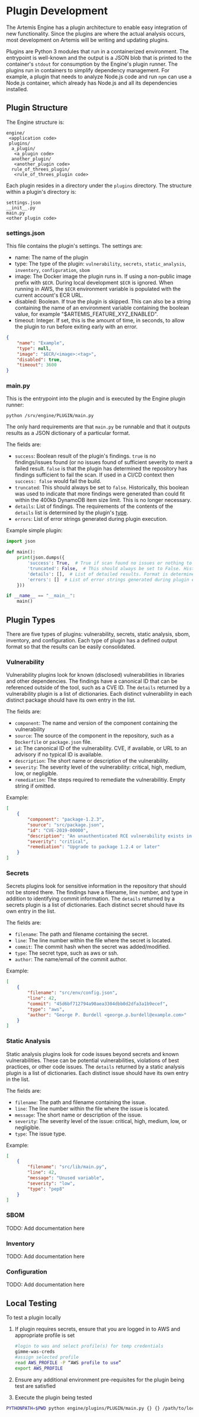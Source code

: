 # Plugin Development

The Artemis Engine has a plugin architecture to enable easy integration of new functionality. Since the plugins are where the actual analysis occurs, most development on Artemis will be writing and updating plugins.

Plugins are Python 3 modules that run in a containerized environment. The entrypoint is well-known and the output is a JSON blob that is printed to the container's `stdout` for consumption by the Engine's plugin runner. The plugins run in containers to simplify dependency management. For example, a plugin that needs to analyze Node.js code and run `npm` can use a Node.js container, which already has Node.js and all its dependencies installed.

## Plugin Structure

The Engine structure is:

```plaintext
engine/
 <application code>
 plugins/
  a_plugin/
   <a_plugin code>
  another_plugin/
   <another_plugin code>
  rule_of_threes_plugin/
   <rule_of_threes_plugin code>
```

Each plugin resides in a directory under the `plugins` directory. The structure within a plugin's directory is:

```plaintext
settings.json
__init__.py
main.py
<other plugin code>
```

### settings.json

This file contains the plugin's settings. The settings are:

- name: The name of the plugin
- type: The type of the plugin: `vulnerability`, `secrets`, `static_analysis`, `inventory`, `configuration`, `sbom`
- image: The Docker image the plugin runs in. If using a non-public image prefix with `$ECR`. During local development `$ECR` is ignored. When running in AWS, the `$ECR` environment variable is populated with the current account's ECR URL.
- disabled: Boolean. If true the plugin is skipped. This can also be a string containing the name of an environment variable containing the boolean value, for example "$ARTEMIS_FEATURE_XYZ_ENABLED".
- timeout: Integer. If set, this is the amount of time, in seconds, to allow the plugin to run before exiting early with an error.

```json
{
    "name": "Example",
    "type": null,
    "image": "$ECR/<image>:<tag>",
    "disabled": true,
    "timeout": 3600
}
```

### main.py

This is the entrypoint into the plugin and is executed by the Engine plugin runner:

```shell
python /srv/engine/PLUGIN/main.py
```

The only hard requirements are that `main.py` be runnable and that it outputs results as a JSON dictionary of a particular format.

The fields are:

- `success`: Boolean result of the plugin's findings. `true` is no findings/issues found (or no issues found of sufficient severity to merit a failed result. `false` is that the plugin has determined the repository has findings sufficient to fail the scan. If used in a CI/CD context then `success: false` would fail the build.
- `truncated`: This should always be set to `false`. Historically, this boolean was used to indicate that more findings were generated than could fit within the 400kb DynamoDB item size limit. This is no longer necessary.
- `details`: List of findings. The requirements of the contents of the `details` list is determined by the plugin's [type](#plugin-types).
- `errors`: List of error strings generated during plugin execution.

Example simple plugin:

```python
import json

def main():
    print(json.dumps({
        'success': True,  # True if scan found no issues or nothing to scan. False otherwise.
        'truncated': False,  # This should always be set to False. Historically, this boolean would be set to True to indicate that more findings were generated than could fit within the 400kb DynamoDB item size limit. This is no longer necessary.
        'details': [],  # List of detailed results. Format is determined by plugin type.
        'errors': []  # List of error strings generated during plugin execution.
    }))

if __name__ == "__main__":
    main()
```

## Plugin Types

There are five types of plugins: vulnerability, secrets, static analysis, sbom, inventory, and configuration. Each type of plugin has a defined output format so that the results can be easily consolidated.

### Vulnerability

Vulnerability plugins look for known (disclosed) vulnerabilities in libraries and other dependencies. The findings have a canonical ID that can be referenced outside of the tool, such as a CVE ID. The `details` returned by a vulnerability plugin is a list of dictionaries. Each distinct vulnerability in each distinct package should have its own entry in the list.

The fields are:

- `component`: The name and version of the component containing the vulnerability
- `source`: The source of the component in the repository, such as a `Dockerfile` or `package.json` file.
- `id`: The canonical ID of the vulnerability. CVE, if available, or URL to an advisory if no typical ID is available.
- `description`: The short name or description of the vulnerability.
- `severity`: The severity level of the vulnerability: critical, high, medium, low, or negligible.
- `remediation`: The steps required to remediate the vulnerabilitiy. Empty string if omitted.

Example:

```json
[
    {
        "component": "package-1.2.3",
        "source": "src/package.json",
        "id": "CVE-2019-00000",
        "description": "An unauthenticated RCE vulnerability exists in package <= 1.2.3",
        "severity": "critical",
        "remediation": "Upgrade to package 1.2.4 or later"
    }
]
```

### Secrets

Secrets plugins look for sensitive information in the repository that should not be stored there. The findings have a filename, line number, and type in addition to identifying commit information. The `details` returned by a secrets plugin is a list of dictionaries. Each distinct secret should have its own entry in the list.

The fields are:

- `filename`: The path and filename containing the secret.
- `line`: The line number within the file where the secret is located.
- `commit`: The commit hash when the secret was added/modified.
- `type`: The secret type, such as aws or ssh.
- `author`: The name/email of the commit author.

Example:

```json
[
    {
        "filename": "src/env/config.json",
        "line": 42,
        "commit": "45d6bf712794a90aea3304dbb0d2dfa3a1b9ecef",
        "type": "aws",
        "author": "George P. Burdell <george.p.burdell@example.com>"
    }
]
```

### Static Analysis

Static analysis plugins look for code issues beyond secrets and known vulnerabilities. These can be potential vulnerabilities, violations of best practices, or other code issues. The `details` returned by a static analysis plugin is a list of dictionaries. Each distinct issue should have its own entry in the list.

The fields are:

- `filename`: The path and filename containing the issue.
- `line`: The line number within the file where the issue is located.
- `message`: The short name or description of the issue.
- `severity`: The severity level of the issue: critical, high, medium, low, or negligible.
- `type`: The issue type.

Example:

```json
[
    {
        "filename": "src/lib/main.py",
        "line": 42,
        "message": "Unused variable",
        "severity": "low",
        "type": "pep8"
    }
]
```

### SBOM

TODO: Add documentation here

### Inventory

TODO: Add documentation here

### Configuration

TODO: Add documentation here

## Local Testing

To test a plugin locally

1. If plugin requires secrets, ensure that you are logged in to AWS and appropriate profile is set

    ```bash
    #login to was and select profile(s) for temp credentials
    gimme-was-creds
    #assign selected profile
    read AWS_PROFILE -P “AWS profile to use”
    export AWS_PROFILE
    ```

2. Ensure any additional environment pre-requisites for the plugin being test are satisfied
3. Execute the plugin being tested

```bash
PYTHONPATH=$PWD python engine/plugins/PLUGIN/main.py {} {} /path/to/local/source/you/want/to/scan
```
